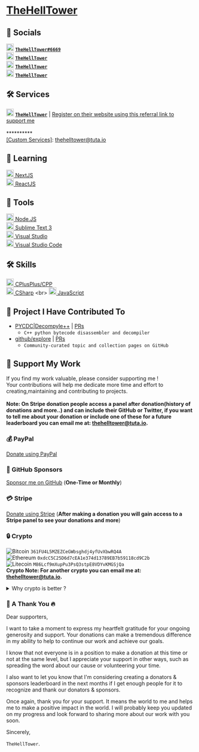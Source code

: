 # [TheHellTower](https://github.com/TheHellTower)

## 📡 Socials

<img src="https://discord.com/assets/847541504914fd33810e70a0ea73177e.ico" alt="Discord" width="20" /> **[`TheHellTower#6669`](https://discord.thehelltower.dev)**
<br>
<img src="https://telegram.org/img/favicon.ico" alt="Telegram" width="20" /> **[`TheHellTower`](https://t.me/TheHellTower)**
<br>
<img src="https://abs.twimg.com/favicons/twitter.2.ico" alt="Twitter" width="20" /> **[`TheHellTower`](https://twitter.com/intent/follow?screen_name=TheHellTower)**
<br>
<img src="https://www.youtube.com/s/desktop/63cd44b2/img/favicon.ico" alt="YouTube" width="20" /> **[`TheHellTower`](https://www.youtube.com/channel/UClyfmbKxs-kCzJpHFtl3xIQ?sub_confirmation=1)**
<br>

## 🛠 Services

<img src="https://fiverr-res.cloudinary.com/npm-assets/layout-server/favicon.52df53a.ico" alt="Fiverr" width="20" /> **[`TheHellTower`](https://www.fiverr.com/thehelltower)** | [Register on their website using this referral link to support me](http://www.fiverr.com/s2/f50894a0f2)
<br>
<br>
\**********
<br>
[[Custom Services]](mailto:thehelltower@tuta.io): thehelltower@tuta.io

## 💾 Learning

[<img src="https://nextjs.org/static/favicon/favicon-32x32.png" alt="NextJS" width="20" /> NextJS](https://nextjs.org/)
<br>
[<img src="https://fr.reactjs.org/favicon.ico" alt="ReactJS" width="20" /> ReactJS](https://reactjs.org/)

## 🧰 Tools

[<img src="https://nodejs.org/static/images/favicons/favicon.png" alt="NodeJS" width="20" /> Node.JS](https://nodejs.org/en/)
<br>
[<img src="https://www.sublimetext.com/favicon.ico" alt="SublimeText3" width="20" /> Sublime Text 3](https://www.sublimetext.com/3)
<br>
[<img src="https://visualstudio.microsoft.com/wp-content/uploads/2021/10/Product-Icon.svg" alt="VS" width="20" /> Visual Studio](https://visualstudio.microsoft.com/)
<br>
[<img src="https://code.visualstudio.com/favicon.ico" alt="VSC" width="20" /> Visual Studio Code](https://code.visualstudio.com/)

## 🛠 Skills

[<img src="https://upload.wikimedia.org/wikipedia/commons/thumb/1/18/ISO_C%2B%2B_Logo.svg/180px-ISO_C%2B%2B_Logo.svg.png" alt="C++" width="20" /> CPlusPlus/CPP](https://en.wikipedia.org/wiki/C++)
<br>
[<img src="https://upload.wikimedia.org/wikipedia/commons/thumb/0/0d/C_Sharp_wordmark.svg/180px-C_Sharp_wordmark.svg.png" alt="C#" width="20" /> CSharp](https://en.wikipedia.org/wiki/C_Sharp_(programming_language))
<br>
[<img src="https://upload.wikimedia.org/wikipedia/commons/thumb/6/6a/JavaScript-logo.png/900px-JavaScript-logo.png" alt="JS" width="20" /> JavaScript](https://developer.mozilla.org/en-US/docs/Web/JavaScript)

## 🚀 Project I Have Contributed To

- [PYCDC|Decompyle++](https://github.com/zrax/pycdc) | [PRs](https://github.com/zrax/pycdc/pulls?q=is%3Apr+author%3ATheHellTower)
    - `C++ python bytecode disassembler and decompiler`
- [github/explore](https://github.com/github/explore) | [PRs](https://github.com/github/explore/pulls?q=is%3Apr+author%3ATheHellTower)
    - `Community-curated topic and collection pages on GitHub`

## 🙏 Support My Work

If you find my work valuable, please consider supporting me !<br>Your contributions will help me dedicate more time and effort to creating,maintaining and contributing to projects.<br><br>__Note: On Stripe donation people access a panel after donation(history of donations and more..) and  can include their GitHub or Twitter, if you want to tell me about your donation or include one of these for a future leaderboard you can email me at: [thehelltower@tuta.io](mailto:thehelltower@tuta.io).__

### 💰 PayPal

[Donate using PayPal](https://paypal.me/TheHellTower)

### 🌟 GitHub Sponsors

[Sponsor me on GitHub](https://github.com/sponsors/TheHellTower) (__One-Time or Monthly__)

### 💳 Stripe

[Donate using Stripe](https://donate.stripe.com/cN2eWq74c4Yz1447ss) (__After making a donation you will gain access to a Stripe panel to see your donations and more__)

### 🔒 Crypto

![Bitcoin](https://img.shields.io/badge/-Bitcoin-yellow?style=for-the-badge&logo=bitcoin&logoColor=white) `361FU4L5MZEZCeGWbsghdj4yfUvXbwRQ4A`<br>
![Ethereum](https://img.shields.io/badge/-Ethereum-purple?style=for-the-badge&logo=ethereum&logoColor=white) `0xdcC5C25D6d7cEA1e374d13789EB7b59118cd9C2b`<br>
![Litecoin](https://img.shields.io/badge/-Litecoin-gray?style=for-the-badge&logo=ethereum&logoColor=white) `M86Lcf9mXupPu3PsQ3stpE8VDYvKMGSjQa`
<br>__Crypto Note: For another crypto you can email me at: [thehelltower@tuta.io](mailto:thehelltower@tuta.io).__
<details>
    <summary>
        Why crypto is better ?
    </summary>
    If you also value privacy, please consider a donation through cryptocurrency. Your contribution will help me continue to create, maintain and contribute to open-source projects. As a privacy-conscious developer(`even if I use bad apps for privacy like Discord`), I appreciate the privacy benefits of cryptocurrency donations, which will not be linked to your identity or financial information(`depending what you use as wallet, etc..`). Your support is truly appreciated and will help me to continue pursuing my passion for developing impactful projects.
</details>

### 🙌 A Thank You 🔥
Dear supporters,

I want to take a moment to express my heartfelt gratitude for your ongoing generosity and support. Your donations can make a tremendous difference in my ability to help to continue our work and achieve our goals.

I know that not everyone is in a position to make a donation at this time or not at the same level, but I appreciate your support in other ways, such as spreading the word about our cause or volunteering your time.

I also want to let you know that I'm considering creating a donators & sponsors leaderboard in the next months if I get enough people for it to recognize and thank our donators & sponsors.

Once again, thank you for your support. It means the world to me and helps me to make a positive impact in the world. I will probably keep you updated on my progress and look forward to sharing more about our work with you soon.

Sincerely,

`TheHellTower`.
